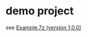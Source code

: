 # demo project
see [Example.7z (version 1.0.0)](https://github.com/40843245/CSharp-Demo-Project/blob/main/built-in%20package/System.Linq.Expressions/BlockExpression/code/v1.0.0/Example.7z)
